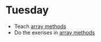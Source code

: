 # Tuesday

- Teach [array methods](../../topics/javascript/array-methods.md)
- Do the exerises in [array methods](../../topics/javascript/array-methods.md)